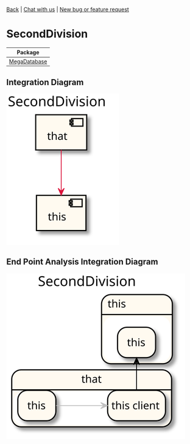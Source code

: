 

 [Back](../README.md)  | [Chat with us](https://anzoss.slack.com/messages/sysl-catalog/) | [New bug or feature request](https://github.com/anz-bank/sysl-catalog/issues/new)
# SecondDivision

| Package |
----|
[MegaDatabase](MegaDatabase/README.md)|

## Integration Diagram
<img src="integration.svg">

## End Point Analysis Integration Diagram
<img src="integrationepa.svg">

